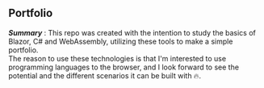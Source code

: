 ## Portfolio <br>
***Summary*** : This repo was created with the intention to study the basics of Blazor, C# and WebAssembly, utilizing these tools to make a simple portfolio. <br>
The reason to use these technologies is that I'm interested to use programming languages to the browser, and I look forward to see the potential and the different scenarios it can be built with 🔥.
